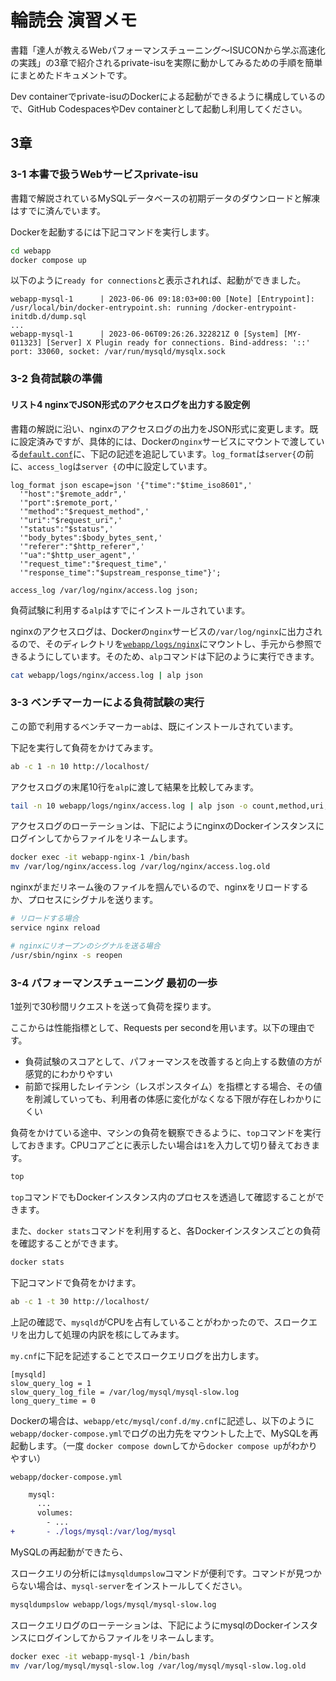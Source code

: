 # 輪読会 演習メモ

書籍「達人が教えるWebパフォーマンスチューニング～ISUCONから学ぶ高速化の実践」の3章で紹介されるprivate-isuを実際に動かしてみるための手順を簡単にまとめたドキュメントです。

Dev containerでprivate-isuのDockerによる起動ができるように構成しているので、GitHub CodespacesやDev containerとして起動し利用してください。

## 3章

### 3-1 本書で扱うWebサービスprivate-isu

書籍で解説されているMySQLデータベースの初期データのダウンロードと解凍はすでに済んでいます。

Dockerを起動するには下記コマンドを実行します。

```bash
cd webapp
docker compose up
```

以下のように`ready for connections`と表示されれば、起動ができました。

```
webapp-mysql-1      | 2023-06-06 09:18:03+00:00 [Note] [Entrypoint]: /usr/local/bin/docker-entrypoint.sh: running /docker-entrypoint-initdb.d/dump.sql
...
webapp-mysql-1      | 2023-06-06T09:26:26.322821Z 0 [System] [MY-011323] [Server] X Plugin ready for connections. Bind-address: '::' port: 33060, socket: /var/run/mysqld/mysqlx.sock
```

### 3-2 負荷試験の準備

#### リスト4 nginxでJSON形式のアクセスログを出力する設定例

書籍の解説に沿い、nginxのアクセスログの出力をJSON形式に変更します。既に設定済みですが、具体的には、Dockerの`nginx`サービスにマウントで渡している[`default.conf`](./webapp/etc/nginx/conf.d/default.conf)に、下記の記述を追記しています。`log_format`は`server{`の前に、`access_log`は`server {`の中に設定しています。

```
log_format json escape=json '{"time":"$time_iso8601",'
  '"host":"$remote_addr",'
  '"port":$remote_port,'
  '"method":"$request_method",'
  '"uri":"$request_uri",'
  '"status":"$status",'
  '"body_bytes":$body_bytes_sent,'
  '"referer":"$http_referer",'
  '"ua":"$http_user_agent",'
  '"request_time":"$request_time",'
  '"response_time":"$upstream_response_time"}';
```

```
access_log /var/log/nginx/access.log json;
```

負荷試験に利用する`alp`はすでにインストールされています。

nginxのアクセスログは、Dockerの`nginx`サービスの`/var/log/nginx`に出力されるので、そのディレクトリを[`webapp/logs/nginx`](./webapp/logs/nginx)にマウントし、手元から参照できるようにしています。そのため、`alp`コマンドは下記のように実行できます。

```bash
cat webapp/logs/nginx/access.log | alp json
```

### 3-3 ベンチマーカーによる負荷試験の実行

この節で利用するベンチマーカー`ab`は、既にインストールされています。

下記を実行して負荷をかけてみます。

```bash
ab -c 1 -n 10 http://localhost/
```

アクセスログの末尾10行を`alp`に渡して結果を比較してみます。

```bash
tail -n 10 webapp/logs/nginx/access.log | alp json -o count,method,uri,min,avg,max
```

アクセスログのローテーションは、下記にようにnginxのDockerインスタンスにログインしてからファイルをリネームします。

```bash
docker exec -it webapp-nginx-1 /bin/bash
mv /var/log/nginx/access.log /var/log/nginx/access.log.old
```

nginxがまだリネーム後のファイルを掴んでいるので、nginxをリロードするか、プロセスにシグナルを送ります。

```bash
# リロードする場合
service nginx reload

# nginxにリオープンのシグナルを送る場合
/usr/sbin/nginx -s reopen
```

### 3-4 パフォーマンスチューニング 最初の一歩

1並列で30秒間リクエストを送って負荷を探ります。

ここからは性能指標として、Requests per secondを用います。以下の理由です。

- 負荷試験のスコアとして、パフォーマンスを改善すると向上する数値の方が感覚的にわかりやすい
- 前節で採用したレイテンシ（レスポンスタイム）を指標とする場合、その値を削減していっても、利用者の体感に変化がなくなる下限が存在しわかりにくい

負荷をかけている途中、マシンの負荷を観察できるように、`top`コマンドを実行しておきます。CPUコアごとに表示したい場合は`1`を入力して切り替えておきます。

```bash
top
```

`top`コマンドでもDockerインスタンス内のプロセスを透過して確認することができます。

また、`docker stats`コマンドを利用すると、各Dockerインスタンスごとの負荷を確認することができます。

```bash
docker stats
```

下記コマンドで負荷をかけます。

```bash
ab -c 1 -t 30 http://localhost/
```

上記の確認で、`mysqld`がCPUを占有していることがわかったので、スロークエリを出力して処理の内訳を核にしてみます。

`my.cnf`に下記を記述することでスロークエリログを出力します。

```
[mysqld]
slow_query_log = 1
slow_query_log_file = /var/log/mysql/mysql-slow.log
long_query_time = 0
```

Dockerの場合は、`webapp/etc/mysql/conf.d/my.cnf`に記述し、以下のように`webapp/docker-compose.yml`でログの出力先をマウントした上で、MySQLを再起動します。（一度 `docker compose down`してから`docker compose up`がわかりやすい）

`webapp/docker-compose.yml`

```diff
    mysql:
      ...
      volumes:
        - ...
+       - ./logs/mysql:/var/log/mysql
```

MySQLの再起動ができたら、

スロークエリの分析には`mysqldumpslow`コマンドが便利です。コマンドが見つからない場合は、`mysql-server`をインストールしてください。

```bash
mysqldumpslow webapp/logs/mysql/mysql-slow.log
```

スロークエリログのローテーションは、下記にようにmysqlのDockerインスタンスにログインしてからファイルをリネームします。

```bash
docker exec -it webapp-mysql-1 /bin/bash
mv /var/log/mysql/mysql-slow.log /var/log/mysql/mysql-slow.log.old
```
